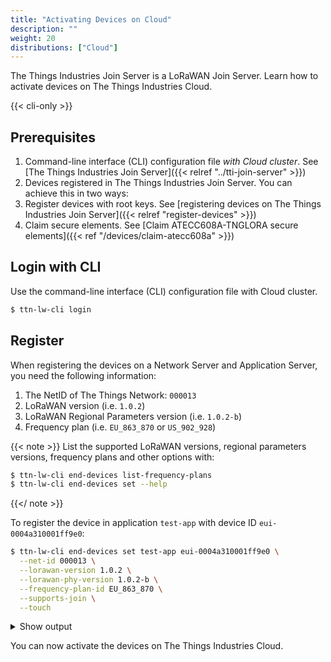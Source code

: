 ```yaml
---
title: "Activating Devices on Cloud"
description: ""
weight: 20
distributions: ["Cloud"]
---
```


The Things Industries Join Server is a LoRaWAN Join Server. Learn how to activate devices on The Things Industries Cloud.

<!--more-->

{{< cli-only >}}

## Prerequisites

1. Command-line interface (CLI) configuration file *with Cloud cluster*. See [The Things Industries Join Server]({{< relref "../tti-join-server" >}})
2. Devices registered in The Things Industries Join Server. You can achieve this in two ways:
  1. Register devices with root keys. See [registering devices on The Things Industries Join Server]({{< relref "register-devices" >}})
  2. Claim secure elements. See [Claim ATECC608A-TNGLORA secure elements]({{< ref "/devices/claim-atecc608a" >}})

## Login with CLI

Use the command-line interface (CLI) configuration file with Cloud cluster. 

```bash
$ ttn-lw-cli login
```

## Register

When registering the devices on a Network Server and Application Server, you need the following information:

1. The NetID of The Things Network: `000013`
2. LoRaWAN version (i.e. `1.0.2`)
3. LoRaWAN Regional Parameters version (i.e. `1.0.2-b`)
4. Frequency plan (i.e. `EU_863_870` or `US_902_928`)
   
{{< note >}} List the supported LoRaWAN versions, regional parameters versions, frequency plans and other options with:
```bash
$ ttn-lw-cli end-devices list-frequency-plans
$ ttn-lw-cli end-devices set --help
```
{{</ note >}}

To register the device in application `test-app` with device ID `eui-0004a310001ff9e0`:

```bash
$ ttn-lw-cli end-devices set test-app eui-0004a310001ff9e0 \
  --net-id 000013 \
  --lorawan-version 1.0.2 \
  --lorawan-phy-version 1.0.2-b \
  --frequency-plan-id EU_863_870 \
  --supports-join \
  --touch
```

<details>
<summary>Show output</summary>

```json
{
  "ids": {
    "device_id": "eui-0004a310001ff9e0",
    "application_ids": {
      "application_id": "test-app"
    },
    "dev_eui": "0004A310001FF9E0",
    "join_eui": "70B3D57ED0000000"
  },
  "created_at": "2019-12-06T17:19:47.330Z",
  "updated_at": "2019-12-09T13:01:30.207753911Z",
  "network_server_address": "tti.eu1.cloud.thethings.industries",
  "join_server_address": "tti.join.cloud.thethings.industries",
  "lorawan_version": "1.0.2",
  "lorawan_phy_version": "1.0.2-b",
  "frequency_plan_id": "EU_863_870",
  "supports_join": true,
  "net_id": "000013"
}
```

</details>

You can now activate the devices on The Things Industries Cloud.
